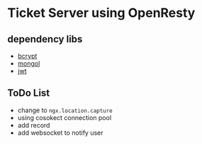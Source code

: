 # Ticket Server using OpenResty

## dependency libs

- [bcrypt](https://github.com/rg3/bcrypt.git)
- [mongol](https://github.com/Olivine-Labs/resty-mongol.git)
- [jwt](https://github.com/SkyLothar/lua-resty-jwt.git)

## ToDo List

- change to `ngx.location.capture`
- using cosokect connection pool
- add record
- add websocket to notify user

